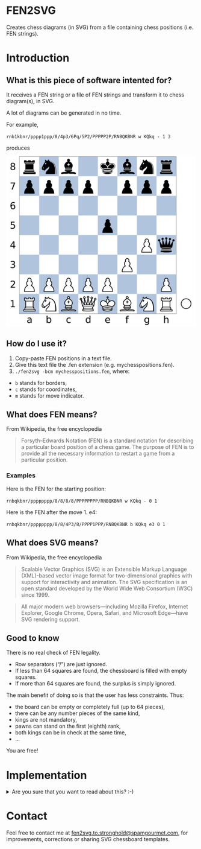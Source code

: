# FEN2SVG
Creates chess diagrams (in SVG) from a file containing chess positions (i.e. FEN strings).

# Introduction

## What is this piece of software intented for?
It receives a FEN string or a file of FEN strings and transform it to chess diagram(s), in SVG.

A lot of diagrams can be generated in no time.

For example, 

`rnb1kbnr/pppp1ppp/8/4p3/6Pq/5P2/PPPPP2P/RNBQKBNR w KQkq - 1 3`

produces

![SVG produced](https://github.com/michael-i-f-george/FEN2SVG/blob/master/example.svg "example.svg")




## How do I use it?

1. Copy-paste FEN positions in a text file.
2. Give this text file the .fen extension (e.g. mychesspositions.fen).
3. `./fen2svg -bcm mychesspositions.fen`, where:
  * `b` stands for borders,
  * `c` stands for coordinates,
  * `m` stands for move indicator.


## What does FEN means?

From Wikipedia, the free encyclopedia

> Forsyth–Edwards Notation (FEN) is a standard notation for describing a particular board position of a chess game. The purpose of FEN is to provide all the necessary information to restart a game from a particular position.

### Examples

Here is the FEN for the starting position:

`rnbqkbnr/pppppppp/8/8/8/8/PPPPPPPP/RNBQKBNR w KQkq - 0 1`

Here is the FEN after the move 1. e4:

`rnbqkbnr/pppppppp/8/8/4P3/8/PPPP1PPP/RNBQKBNR b KQkq e3 0 1`


## What does SVG means?

From Wikipedia, the free encyclopedia

> Scalable Vector Graphics (SVG) is an Extensible Markup Language (XML)-based vector image format for two-dimensional graphics with support for interactivity and animation. The SVG specification is an open standard developed by the World Wide Web Consortium (W3C) since 1999.

> All major modern web browsers—including Mozilla Firefox, Internet Explorer, Google Chrome, Opera, Safari, and Microsoft Edge—have SVG rendering support. 

## Good to know
There is no real check of FEN legality.
* Row separators (“/”) are just ignored.
* If less than 64 squares are found, the chessboard is filled with empty squares.
* If more than 64 squares are found, the surplus is simply ignored.

The main benefit of doing so is that the user has less constraints. Thus:
* the board can be empty or completely full (up to 64 pieces),
* there can be any number pieces of the same kind,
* kings are not mandatory,
* pawns can stand on the first (eighth) rank,
* both kings can be in check at the same time,
* ...

You are free!

# Implementation

<details>
<summary>Are you sure that you want to read about this? :-)</summary>

## Tools used
* **SVG editor**: Inkscape and Geany,
* **SVG cleaner**: SVGO,
* **chessmen**: [Wikimedia Commons](https://commons.wikimedia.org/wiki/File:Chess_Pieces_Sprite.svg), [Lichess](https://github.com/ornicar/lila/tree/master/public/piece/staunty),
* **C editor**: Geany,
* **C compilator**: GCC (Linux), MinGW (Windows),
* **C debugger**: Valgrind, GDB,
* **C validator**: [Splint](https://splint.org/),
* **documentation editor**: Texmaker,
* **absolute to relative paths**:
  * [SVG transformations by Peter Collingridge](http://petercollingridge.appspot.com/svg_transforms/),
  * https://github.com/Klowner/inkscape-applytransforms.

## SVG
### Why SVG?
* Diagrams are **scalable**: the image can be resized infinitely without losing any quality.
* Diagrams can be **customized**: you can design a template of your own (wood squares, another move indicator, ...).
* You can **modify the output drawing** (add an arrow, highlight or surround squares, ...).
* It is usable within **web-browser** and **EPUB**.
* A vector graphic can be converted into another format (e.g. PNG) and serve as a clean reference.
* You know exactly how items are draw.

### How is the base template structured?
FEN2SVG uses a file where all the items are defined: template.svg.

There are two main parts:
* the `<defs>` `</defs>`, were are defined
  * pieces,
  * coordinates,
  * squares,
  * border,
  * move indicator.
* the below part, where those defined items are used.

### What is the square size?
Board is made of 64 squares. Each one measures 72 x 72.

### Which font is used in the base template (for coordinates)?
Ume Gothic L

### Why did you convert your coordinates font to path?
To avoid missing font issues.

### Can I customize my own template?
Of course, you can.

Do absolutly not modify the first (`<svg`) and last line (`</svg>`), respect the definitions structure.

If you think it is worth it, share the result of your work.

### How are the pieces aligned on their square?
Because queen is the tallest piece, it is used as reference. Queen is centered on its square Other pieces align their
bottom with the queen bottom.

### Why not SVGZ?
The goal is to keep FEN2SVG as simple as possible.

SVGZ are compressed SVG files. Therefore, to create SVGZ, two steps are required:
1. create the SVG (as it is currently the case),
2. compress it (where a C library is needed).

The good news is that you still can compress it by yourself, if needed.


## Source code
### Why has C language been used for development?
C language is fast, lightweight and portable, moreover no graphical user interface is needed. The main drawback is
precisly the lack of an interface.
### How to compile for Linux?
`gcc fen2svg.c unsortedlinkedlist.c -o fen2svg`

### Detecting memory leaks under Linux
Follow these two steps, in that order:
1. `gcc -g -o0 unsortedlinkedlist.c fen2svg.c -o fen2svg`
2. `valgrind -v --leak-check=full ./fen2svg`

[GDB (GNU Debugger)](https://www.gnu.org/software/gdb/) could also prove useful.

### How to validate code under Linux?
`splint unsortedlinkedlist.c fen2svg.c`

### How to compile for Windows under Linux?
* **32 bit**: `i686-w64-mingw32-gcc fen2svg.c unsortedlinkedlist.c -o fen2svg.exe`
* **64 bit**: `x86_64-w64-mingw32-gcc fen2svg.c unsortedlinkedlist.c -o fen2svg.exe`

### How to compile for Windows under Windows?
Use your favourite compiler/IDE. If you have none, [Mingw-w64](https://mingw-w64.org/) could be worth a try.

Adapt the instructions from the above section.

# Possible improvements
* add a friendly-user interface,
* handle correctly unexpected end of files,
* allow to check every FEN string (strict mode),
* permit SVGZ compression,
* allow to change square colour,
* change square texture (e.g. wood),
* add arrows, circles, squares and the like,
* limit output to a given area of the board,
* mark squares with dots, cross, . . . ,
* translucid squares,
* change move indicator,
* allow inner coordinates (rather than outside the board),
* allow fairy chess,
* use gradients for pieces or chessboard,
* add a caption at diagram bottom.

</details>

# Contact

Feel free to contact me at [fen2svg.to.stronghold@spamgourmet.com](mailto:fen2svg.to.stronghold@spamgourmet.com), for improvements, corrections or sharing SVG
chessboard templates.

